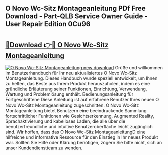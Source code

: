 ## O Novo Wc-Sitz Montageanleitung PDf Free Download - Part-QLB Service Owner Guide - User Repair Edition 0Cu96

# <h2><a href="http://df8g4u.blite.top/?on=O+Novo+Wc-Sitz+Montageanleitung">🔗Download 👉🔴 O Novo Wc-Sitz Montageanleitung</a></h2>

[![O Novo Wc-Sitz Montageanleitung new download](https://i.imgur.com/lujVjoI.png)](http://df8g4u.blite.top/?on=O+Novo+Wc-Sitz+Montageanleitung)
Grüße und willkommen im Benutzerhandbuch für Ihr neu aktualisiertes O Novo Wc-Sitz Montageanleitung. Dieses Handbuch wurde speziell entwickelt, um Ihnen zu helfen, das Beste aus Ihrem Produkt herauszuholen, indem es eine gründliche Erläuterung seiner Funktionen, Einrichtung, Verwendung, Wartung und Problemlösung enthält. Bedienungsanleitung für Fortgeschrittene Diese Anleitung ist auf erfahrene Benutzer Ihres neuen O Novo Wc-Sitz Montageanleitung zugeschnitten. O Novo Wc-Sitz Montageanleitung bietet Benutzern eine beeindruckende Sammlung fortschrittlicher Funktionen wie Gesichtserkennung, Augmented Reality, Sprachaktivierung und kabelloses Laden, die alle über die benutzerfreundliche und intuitive Benutzeroberfläche leicht zugänglich sind. Wir hoffen, dass das O Novo Wc-Sitz MontageanleitungD eine hilfreiche und informative Ressource für den Einstieg in Ihr neues Produkt war. Sollten Sie Hilfe oder Klärung benötigen, zögern Sie bitte nicht, sich an unser Kundendienstteam zu wenden.
